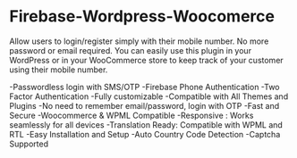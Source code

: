 # Firebase-Wordpress-Woocomerce
Allow users to login/register simply with their mobile number. No more password or email required. You can easily use this plugin in your WordPress or in your WooCommerce store to keep track of your customer using their mobile number.

-Passwordless login with SMS/OTP
-Firebase Phone Authentication
-Two Factor Authentication
-Fully customizable
-Compatible with All Themes and Plugins
-No need to remember email/password, login with OTP
-Fast and Secure
-Woocommerce & WPML Compatible
-Responsive : Works seamlessly for all devices
-Translation Ready: Compatible with WPML and RTL
-Easy Installation and Setup
-Auto Country Code Detection
-Captcha Supported

